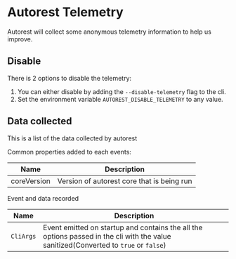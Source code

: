 # Autorest Telemetry

Autorest will collect some anonymous telemetry information to help us improve.

## Disable

There is 2 options to disable the telemetry:

1. You can either disable by adding the `--disable-telemetry` flag to the cli.
2. Set the environment variable `AUTOREST_DISABLE_TELEMETRY` to any value.

## Data collected

This is a list of the data collected by autorest

Common properties added to each events:

| Name        | Description                                |
| ----------- | ------------------------------------------ |
| coreVersion | Version of autorest core that is being run |

Event and data recorded

| Name      | Description                                                                                                                          |
| --------- | ------------------------------------------------------------------------------------------------------------------------------------ |
| `CliArgs` | Event emitted on startup and contains the all the options passed in the cli with the value sanitized(Converted to `true` or `false`) |
